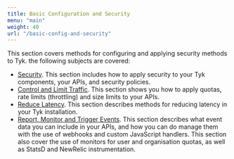 ```yaml
---
title: Basic Configuration and Security
menu: "main"
weight: 40
url: "/basic-config-and-security"
---
```



This section covers methods for configuring and applying security methods to Tyk. the following subjects are covered:

* [Security](docs/basic-config-and-security/security/). This section includes how to apply security to your Tyk components, your APIs, and security policies.
* [Control and Limit Traffic](/docs/basic-config-and-security/control-limit-traffic/). This section shows you how to apply quotas, rate limits (throttling) and size limits to your APIs.
* [Reduce Latency](/basic-config-and-security/reduce-latency/). This section describes methods for reducing latency in your Tyk installation.
* [Report, Monitor and Trigger Events](/docs/basic-config-and-security/report-monitor-trigger-events/). This section describes what event data you can include in your APIs, and how you can do manage them with the use of webhooks and custom JavaScript handlers. This section also cover the use of monitors for user and organisation quotas, as well as StatsD and NewRelic instrumentation.